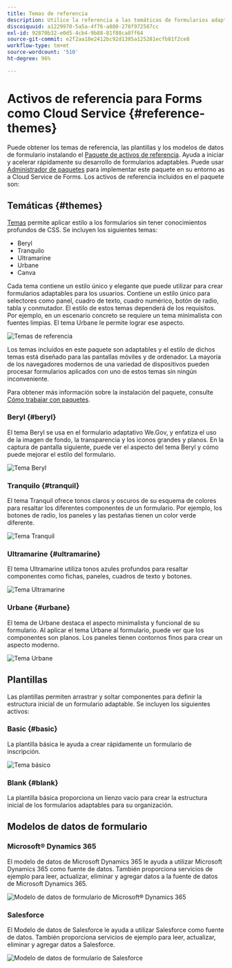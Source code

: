 ```yaml
---
title: Temas de referencia
description: Utilice la referencia a las temáticas de formularios adaptables, las plantillas y los modelos de datos de formulario que se proporcionan para empezar rápidamente.
discoiquuid: a1229970-5a5a-4f76-a880-278f972587cc
exl-id: 92870b32-e0d5-4cb4-9b88-81f88ca8ff64
source-git-commit: e2f2aa18e2412bc92d1385a125281ecfb81f2ce8
workflow-type: tm+mt
source-wordcount: '510'
ht-degree: 96%

---
```


# Activos de referencia para Forms como Cloud Service {#reference-themes}

Puede obtener los temas de referencia, las plantillas y los modelos de datos de formulario instalando el [Paquete de activos de referencia](https://experience.adobe.com/#/downloads/content/software-distribution/en/aemcloud.html?package=/content/software-distribution/en/details.html/content/dam/aemcloud/public/aem-forms-reference-content.ui.content-2.0.0.zip). Ayuda a iniciar y acelerar rápidamente su desarrollo de formularios adaptables. Puede usar [Administrador de paquetes](https://experienceleague.adobe.com/docs/experience-manager-cloud-service/content/implementing/developer-tools/package-manager.html?lang=es) para implementar este paquete en su entorno as a Cloud Service de Forms.
Los activos de referencia incluidos en el paquete son:

## Temáticas {#themes}

[Temas](/help/forms/themes.md) permite aplicar estilo a los formularios sin tener conocimientos profundos de CSS. Se incluyen los siguientes temas:

* Beryl
* Tranquilo
* Ultramarine
* Urbane
* Canva

Cada tema contiene un estilo único y elegante que puede utilizar para crear formularios adaptables para los usuarios. Contiene un estilo único para selectores como panel, cuadro de texto, cuadro numérico, botón de radio, tabla y conmutador. El estilo de estos temas dependerá de los requisitos. Por ejemplo, en un escenario concreto se requiere un tema minimalista con fuentes limpias. El tema Urbane le permite lograr ese aspecto.

![Temas de referencia](/help/forms/assets/ref-themes.png)

Los temas incluidos en este paquete son adaptables y el estilo de dichos temas está diseñado para las pantallas móviles y de ordenador. La mayoría de los navegadores modernos de una variedad de dispositivos pueden procesar formularios aplicados con uno de estos temas sin ningún inconveniente.

Para obtener más información sobre la instalación del paquete, consulte [Cómo trabajar con paquetes](/help/implementing/developing/tools/package-manager.md).

### Beryl {#beryl}

El tema Beryl se usa en el formulario adaptativo We.Gov, y enfatiza el uso de la imagen de fondo, la transparencia y los iconos grandes y planos. En la captura de pantalla siguiente, puede ver el aspecto del tema Beryl y cómo puede mejorar el estilo del formulario.

![Tema Beryl](/help/forms/assets/beryl.png)

<!--[Click to enlarge

](assets/beryl-1.png)-->

<!-- ## Exec {#exec}

Exec theme avoids solid background fills to emphasize form components. Selecting and clicking components changes font colors. In comparison to the default Canvas theme, font color of the text in the selected tab changes to dark blue. Notice how the navigation and submit buttons are different from the Beryl theme.

![Exec theme](/help/forms/assets/exec.png) -->

<!--[Click to enlarge

](assets/exec-1.png)-->

<!-- ## Exec Light {#exec-light}

Exec Light theme uses white space to create a seamless experience. The Next and Submit buttons get a solid fill and 3D shadow. Selected tabs on the left get an arrow instead of double-check marks.

![Exec light theme](/help/forms/assets/exec-light.png) -->

<!--[Click to enlarge

](assets/exec-light-1.png)-->

<!-- ## Liberty {#liberty}

Liberty theme uses a minimalist approach to highlight the important. For example, the font color of the visited tab changes to green. You can only see the bottom-outline of the text box which emulates the look of a paper-based form with lines. The active text box has a black bottom-outline while others get light gray bottom-outline.

![Liberty theme](/help/forms/assets/liberty.png) -->
<!--[Click to enlarge](assets/liberty-1.png)-->

### Tranquilo {#tranquil}

El tema Tranquil ofrece tonos claros y oscuros de su esquema de colores para resaltar los diferentes componentes de un formulario. Por ejemplo, los botones de radio, los paneles y las pestañas tienen un color verde diferente.

![Tema Tranquil](/help/forms/assets/tranquil.png)

<!--[Click to enlarge](assets/tranquil-1.png)-->

### Ultramarine {#ultramarine}

El tema Ultramarine utiliza tonos azules profundos para resaltar componentes como fichas, paneles, cuadros de texto y botones.

![Tema Ultramarine](/help/forms/assets/ultramarine.png)
<!--[Click to enlarge](assets/ultramarine-1.png)-->

### Urbane {#urbane}

El tema de Urbane destaca el aspecto minimalista y funcional de su formulario. Al aplicar el tema Urbane al formulario, puede ver que los componentes son planos. Los paneles tienen contornos finos para crear un aspecto moderno.

![Tema Urbane](/help/forms/assets/urbane.png)
<!--[Click to enlarge](assets/urbane-1.png)-->

<!-- ## U.S. Web Design Standards {#u-s-web-design-standards}

U.S. Web Design Standards theme, as the name suggests, uses typefaces and styles described in the Draft U.S. Web Design Standards site. The web standard is used by federal organizations to create consistent web experiences across federal government websites.

![U.S. Web Design Standards Theme](/help/forms/assets/us-web-standards.png) -->
<!--[Click to enlarge](assets/usgov.png)-->


## Plantillas

Las plantillas permiten arrastrar y soltar componentes para definir la estructura inicial de un formulario adaptable. Se incluyen los siguientes activos:

### Basic {#basic}

La plantilla básica le ayuda a crear rápidamente un formulario de inscripción.

![Tema básico](/help/forms/assets/exec.png)

### Blank {#blank}

La plantilla básica proporciona un lienzo vacío para crear la estructura inicial de los formularios adaptables para su organización.

## Modelos de datos de formulario

### Microsoft® Dynamics 365

El modelo de datos de Microsoft Dynamics 365 le ayuda a utilizar Microsoft Dynamics 365 como fuente de datos. También proporciona servicios de ejemplo para leer, actualizar, eliminar y agregar datos a la fuente de datos de Microsoft Dynamics 365.

![Modelo de datos de formulario de Microsoft® Dynamics 365](/help/forms/assets/microsoft-dynamic-fdm.png)

### Salesforce

El Modelo de datos de Salesforce le ayuda a utilizar Salesforce como fuente de datos. También proporciona servicios de ejemplo para leer, actualizar, eliminar y agregar datos a Salesforce.

![Modelo de datos de formulario de Salesforce](/help/forms/assets/salesforce-fdm.png)

